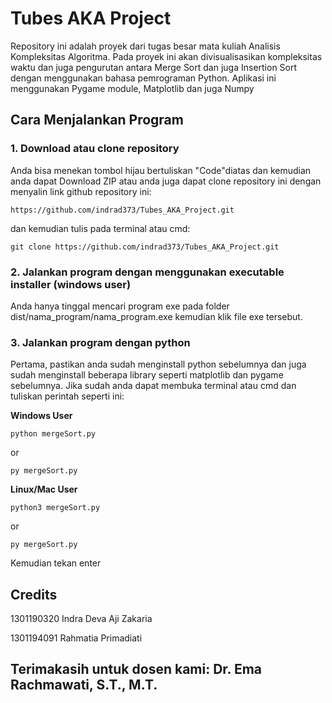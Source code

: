 # Tubes AKA Project
Repository ini adalah proyek dari tugas besar mata kuliah Analisis Kompleksitas Algoritma. Pada proyek ini akan divisualisasikan kompleksitas waktu dan juga pengurutan antara Merge Sort dan juga Insertion Sort dengan menggunakan bahasa pemrograman Python. Aplikasi ini menggunakan Pygame module, Matplotlib dan juga Numpy

## Cara Menjalankan Program

### 1. Download atau clone repository
Anda bisa menekan tombol hijau bertuliskan "Code"diatas dan kemudian anda dapat Download ZIP atau anda juga dapat clone repository ini dengan menyalin link github repository ini:

```
https://github.com/indrad373/Tubes_AKA_Project.git
```

dan kemudian tulis pada terminal atau cmd:

```
git clone https://github.com/indrad373/Tubes_AKA_Project.git
```

### 2. Jalankan program dengan menggunakan executable installer (windows user)
Anda hanya tinggal mencari program exe pada folder dist/nama_program/nama_program.exe kemudian klik file exe tersebut.

### 3. Jalankan program dengan python
Pertama, pastikan anda sudah menginstall python sebelumnya dan juga sudah menginstall beberapa library seperti matplotlib dan pygame sebelumnya. Jika sudah anda dapat membuka terminal atau cmd dan tuliskan perintah seperti ini:

**Windows User**
```
python mergeSort.py
```

or 

```
py mergeSort.py
```

**Linux/Mac User**
```
python3 mergeSort.py
```

or 

```
py mergeSort.py
```

Kemudian tekan enter

## Credits
1301190320 Indra Deva Aji Zakaria

1301194091 Rahmatia Primadiati

## Terimakasih untuk dosen kami: Dr. Ema Rachmawati, S.T., M.T.
